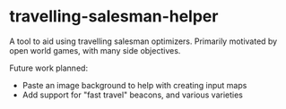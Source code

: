 # travelling-salesman-helper
A tool to aid using travelling salesman optimizers. Primarily motivated by open world games, with many side objectives.

Future work planned:
- Paste an image background to help with creating input maps
- Add support for "fast travel" beacons, and various varieties
